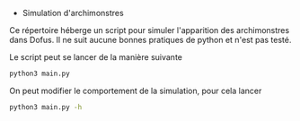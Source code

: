 * Simulation d'archimonstres

Ce répertoire héberge un script pour simuler l'apparition des archimonstres dans Dofus.
Il ne suit aucune bonnes pratiques de python et n'est pas testé.

Le script peut se lancer de la manière suivante
```bash
python3 main.py
```

On peut modifier le comportement de la simulation, pour cela lancer
```bash
python3 main.py -h
```
